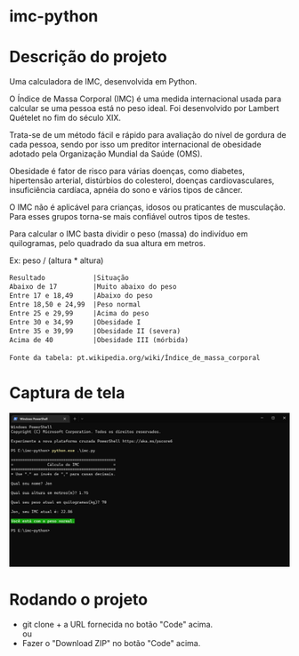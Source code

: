 # imc-python

# Descrição do projeto
Uma calculadora de IMC, desenvolvida em Python.

O Índice de Massa Corporal (IMC) é uma medida internacional usada para calcular se uma pessoa está no peso ideal. Foi desenvolvido por Lambert Quételet no fim do século XIX.

Trata-se de um método fácil e rápido para avaliação do nível de gordura de cada pessoa, sendo por isso um preditor internacional de obesidade adotado pela Organização Mundial da Saúde (OMS).

Obesidade é fator de risco para várias doenças, como diabetes, hipertensão arterial, distúrbios do colesterol, doenças cardiovasculares, insuficiência cardíaca, apnéia do sono e vários tipos de câncer.

O IMC não é aplicável para crianças, idosos ou praticantes de musculação. Para esses grupos torna-se mais confiável outros tipos de testes. 

Para calcular o IMC basta dividir o peso (massa) do indivíduo em quilogramas, pelo quadrado da sua altura em metros.

Ex: peso / (altura * altura)

    Resultado            |Situação
    Abaixo de 17         |Muito abaixo do peso
    Entre 17 e 18,49     |Abaixo do peso
    Entre 18,50 e 24,99  |Peso normal
    Entre 25 e 29,99     |Acima do peso
    Entre 30 e 34,99     |Obesidade I
    Entre 35 e 39,99     |Obesidade II (severa)
    Acima de 40          |Obesidade III (mórbida)

    Fonte da tabela: pt.wikipedia.org/wiki/Índice_de_massa_corporal

# Captura de tela
<img src="assets/print.png">

# Rodando o projeto
* git clone + a URL fornecida no botão "Code" acima.
<br>ou<br>
* Fazer o "Download ZIP" no botão "Code" acima.
